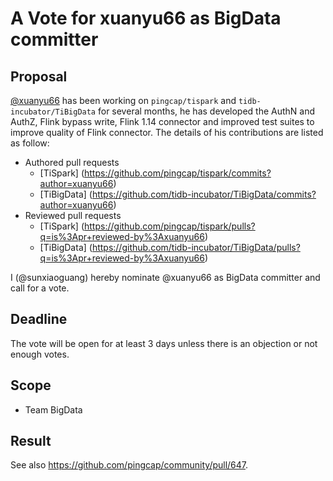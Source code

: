 # A Vote for xuanyu66 as BigData committer

## Proposal

[@xuanyu66](https://github.com/xuanyu66) has been working on `pingcap/tispark` and `tidb-incubator/TiBigData` for several months, he has developed the AuthN and AuthZ, Flink bypass write, Flink 1.14 connector and improved test suites to improve quality of Flink connector. The details of his contributions are listed as follow:

* Authored pull requests
  * [TiSpark] (https://github.com/pingcap/tispark/commits?author=xuanyu66)
  * [TiBigData] (https://github.com/tidb-incubator/TiBigData/commits?author=xuanyu66)
* Reviewed pull requests
  * [TiSpark] (https://github.com/pingcap/tispark/pulls?q=is%3Apr+reviewed-by%3Axuanyu66)
  * [TiBigData] (https://github.com/tidb-incubator/TiBigData/pulls?q=is%3Apr+reviewed-by%3Axuanyu66)

I (@sunxiaoguang) hereby nominate @xuanyu66 as BigData committer and call for a vote.

## Deadline

The vote will be open for at least 3 days unless there is an objection or not enough votes.

## Scope

* Team BigData

## Result

See also https://github.com/pingcap/community/pull/647.
